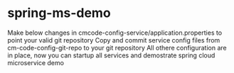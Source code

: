 # spring-ms-demo
Make below changes in cmcode-config-service/application.properties to point your valid git repository
Copy and commit service config files from cm-code-config-git-repo to your git repository
All othere configuration are in place, now you can startup all services and demostrate spring cloud microservice demo
